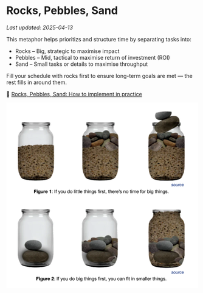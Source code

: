 # Rocks, Pebbles, Sand

_Last updated: 2025-04-13_

This metaphor helps prioritizs and structure time by separating tasks into:
- Rocks – Big, strategic to maximise impact
- Pebbles – Mid, tactical to maximise return of investment (ROI)
- Sand – Small tasks or details to maximise throughput

Fill your schedule with rocks first to ensure long-term goals are met — the rest fills in around them.

📄 [Rocks, Pebbles, Sand: How to implement in practice](https://longform.asmartbear.com/rocks-pebbles-sand/)

![Boulders Stones Pebbles](../../images/rocks_pebbles_sand.png)